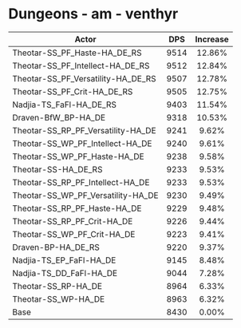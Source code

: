 # Dungeons - am - venthyr
| Actor | DPS | Increase |
|---|:---:|:---:|
|Theotar-SS_PF_Haste-HA_DE_RS|9514|12.86%|
|Theotar-SS_PF_Intellect-HA_DE_RS|9512|12.84%|
|Theotar-SS_PF_Versatility-HA_DE_RS|9507|12.78%|
|Theotar-SS_PF_Crit-HA_DE_RS|9505|12.75%|
|Nadjia-TS_FaFl-HA_DE_RS|9403|11.54%|
|Draven-BfW_BP-HA_DE|9318|10.53%|
|Theotar-SS_RP_PF_Versatility-HA_DE|9241|9.62%|
|Theotar-SS_WP_PF_Intellect-HA_DE|9240|9.61%|
|Theotar-SS_WP_PF_Haste-HA_DE|9238|9.58%|
|Theotar-SS-HA_DE_RS|9233|9.53%|
|Theotar-SS_RP_PF_Intellect-HA_DE|9233|9.53%|
|Theotar-SS_WP_PF_Versatility-HA_DE|9230|9.49%|
|Theotar-SS_RP_PF_Haste-HA_DE|9229|9.48%|
|Theotar-SS_RP_PF_Crit-HA_DE|9226|9.44%|
|Theotar-SS_WP_PF_Crit-HA_DE|9223|9.41%|
|Draven-BP-HA_DE_RS|9220|9.37%|
|Nadjia-TS_EP_FaFl-HA_DE|9145|8.48%|
|Nadjia-TS_DD_FaFl-HA_DE|9044|7.28%|
|Theotar-SS_RP-HA_DE|8964|6.33%|
|Theotar-SS_WP-HA_DE|8963|6.32%|
|Base|8430|0.00%|
